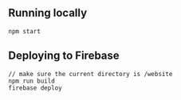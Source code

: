 ## Running locally
```
npm start
```

## Deploying to Firebase
```
// make sure the current directory is /website
npm run build
firebase deploy
```